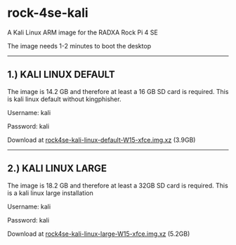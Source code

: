 # rock-4se-kali
A Kali Linux ARM image for the RADXA Rock Pi 4 SE


The image needs 1-2 minutes to boot the desktop

----------------------
1.) KALI LINUX DEFAULT
----------------------

The image is 14.2 GB and therefore at least a 16 GB SD card is required.
This is kali linux default without kingphisher.

Username: kali

Password: kali


Download at <a href="https://drive.google.com/file/d/1sig3IbY23cuAeM2c20aRQESbx57z_mBA/view?usp=sharing">rock4se-kali-linux-default-W15-xfce.img.xz</a> (3.9GB)



--------------------
2.) KALI LINUX LARGE
--------------------

The image is 18.2 GB and therefore at least a 32GB SD card is required. 
This is a kali linux large installation

Username: kali

Password: kali


Download at <a href="https://drive.google.com/file/d/1Y3sdIRUpIeSQrwPAoK9qEJWTxi7Vw0GS/view?usp=share_link">rock4se-kali-linux-large-W15-xfce.img.xz</a> (5.2GB)

